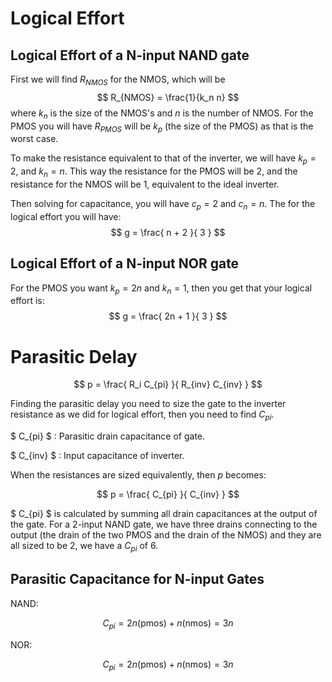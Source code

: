 # Logical Effort

## Logical Effort of a N-input NAND gate

First we will find $R_{NMOS}$ for the NMOS, which will be 
$$
R_{NMOS} = \frac{1}{k_n n}
$$
where $k_n$ is the size of the NMOS's and $n$ is the number of NMOS. For the PMOS 
you will have $R_{PMOS}$ will be $k_p$ (the size of the PMOS) as that is the 
worst case.

To make the resistance equivalent to that of the inverter, we will have $k_p = 2$,
and $k_n = n$. This way the resistance for the PMOS will be 2, and the resistance 
for the NMOS will be 1, equivalent to the ideal inverter.

Then solving for capacitance, you will have $c_p = 2$ and $c_n = n$. The for the 
logical effort you will have:
$$
g = \frac{ n + 2 }{ 3 }
$$

## Logical Effort of a N-input NOR gate

For the PMOS you want $k_p = 2n$ and $k_n = 1$, then you get that your logical 
effort is:
$$
g = \frac{ 2n + 1 }{ 3 }
$$

# Parasitic Delay 

$$
p = \frac{ R_i C_{pi} }{ R_{inv} C_{inv} }
$$

Finding the parasitic delay you need to size the gate to the inverter resistance 
as we did for logical effort, then you need to find $C_{pi}$.

$ C_{pi} $
: Parasitic drain capacitance of gate.

$ C_{inv} $
: Input capacitance of inverter.

When the resistances are sized equivalently, then $p$ becomes:

$$
p = \frac{ C_{pi} }{ C_{inv} }
$$

$ C_{pi} $ is calculated by summing all drain capacitances at the output of the 
gate. For a 2-input NAND gate, we have three drains connecting to the output 
(the drain of the two PMOS and the drain of the NMOS) and they are all sized to 
be 2, we have a $C_{pi}$ of 6.

## Parasitic Capacitance for N-input Gates 

NAND:

$$
C_{pi} = 2n (\text{pmos}) + n (\text{nmos}) = 3n 
$$

NOR: 

$$
C_{pi} = 2n (\text{pmos}) + n (\text{nmos}) = 3n 
$$


